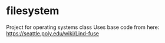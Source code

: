 # filesystem
Project for operating systems class
Uses base code from here: https://seattle.poly.edu/wiki/Lind-fuse
